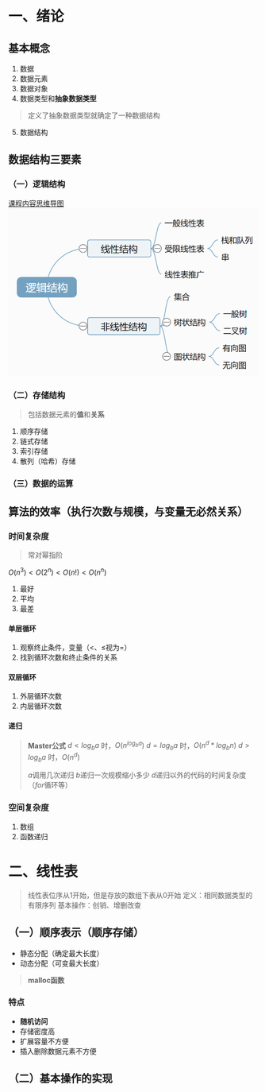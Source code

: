 # 一、绪论

## 基本概念

1. 数据
2. 数据元素
3. 数据对象
4. 数据类型和**抽象数据类型**
> 定义了抽象数据类型就确定了一种数据结构
5. 数据结构

## 数据结构三要素

### （一）逻辑结构
[课程内容思维导图](图片/思维导图/数据结构三要素.km)
![课程内容图片](图片/思维导图/数据结构三要素.png)

### （二）存储结构
> 包括数据元素的**值**和**关系**
1. 顺序存储
2. 链式存储
3. 索引存储
4. 散列（哈希）存储

### （三）数据的运算

## 算法的效率（执行次数与规模，与变量无必然关系）

### 时间复杂度
> 常对幂指阶

$O(n^3)<O(2^n)<O(n!)<O(n^n)$
1. 最好
2. 平均
3. 最差

#### 单层循环
1. 观察终止条件，变量（$<$、$\leq$视为$=$）
2. 找到循环次数和终止条件的关系

#### 双层循环
1. 外层循环次数
2. 内层循环次数

#### 递归
> **Master公式**
> $d<log_ba$ 时，$O(n^{log_ba})$
> $d=log_ba$ 时，$O(n^d*log_bn)$
> $d>log_ba$ 时，$O(n^d)$
>
> $a$调用几次递归
> $b$递归一次规模缩小多少
> $d$递归以外的代码的时间复杂度（$for$循环等）

### 空间复杂度
1. 数组
2. 函数递归

# 二、线性表
> 线性表位序从1开始，但是存放的数组下表从0开始
定义：相同数据类型的有限序列
基本操作：创销、增删改查

## （一）顺序表示（顺序存储）
- 静态分配（确定最大长度）
- 动态分配（可变最大长度）
> **malloc函数**

### 特点
- **随机访问**
- 存储密度高
- 扩展容量不方便
- 插入删除数据元素不方便

## （二）基本操作的实现